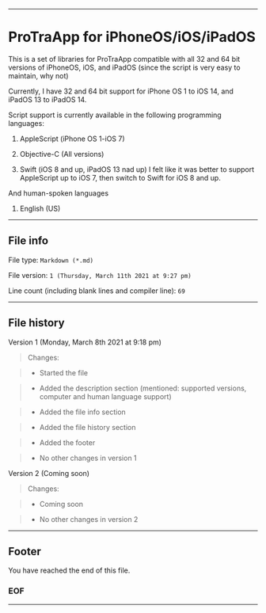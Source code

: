 
***

# ProTraApp for iPhoneOS/iOS/iPadOS

This is a set of libraries for ProTraApp compatible with all 32 and 64 bit versions of iPhoneOS, iOS, and iPadOS (since the script is very easy to maintain, why not) 

Currently, I have 32 and 64 bit support for iPhone OS 1 to iOS 14, and iPadOS 13 to iPadOS 14.

Script support is currently available in the following programming languages:

1. AppleScript (iPhone OS 1-iOS 7)

2. Objective-C (All versions)

3. Swift (iOS 8 and up, iPadOS 13 nad up) I felt like it was better to support AppleScript up to iOS 7, then switch to Swift for iOS 8 and up. 

And human-spoken languages

1. English (US)

***

## File info

File type: `Markdown (*.md)`

File version: `1 (Thursday, March 11th 2021 at 9:27 pm)`

Line count (including blank lines and compiler line): `69`

***

## File history

Version 1 (Monday, March 8th 2021 at 9:18 pm)

> Changes:

> * Started the file

> * Added the description section (mentioned: supported versions, computer and human language support)

> * Added the file info section

> * Added the file history section

> * Added the footer

> * No other changes in version 1

Version 2 (Coming soon)

> Changes:

> * Coming soon

> * No other changes in version 2

***

## Footer

You have reached the end of this file.

### EOF

***
